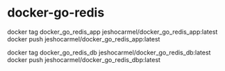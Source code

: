 # docker-go-redis

docker tag docker_go_redis_app jeshocarmel/docker_go_redis_app:latest
docker push jeshocarmel/docker_go_redis_app:latest

docker tag docker_go_redis_db jeshocarmel/docker_go_redis_db:latest
docker push jeshocarmel/docker_go_redis_dbp:latest